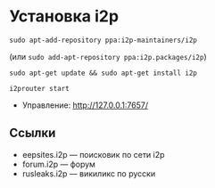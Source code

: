 # Установка i2p

	sudo apt-add-repository ppa:i2p-maintainers/i2p

(или ```sudo add-apt-repository ppa:i2p.packages/i2p```)

	sudo apt-get update && sudo apt-get install i2p

	i2prouter start

* Управление: http://127.0.0.1:7657/

## Ссылки

* eepsites.i2p — поисковик по сети i2p
* forum.i2p — форум
* rusleaks.i2p — викиликс по русски
